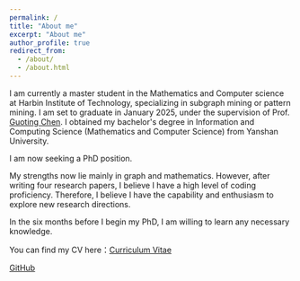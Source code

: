 ```yaml
---
permalink: /
title: "About me"
excerpt: "About me"
author_profile: true
redirect_from: 
  - /about/
  - /about.html
---
```


I am currently a master student in the Mathematics and Computer science at Harbin Institute of Technology, specializing in subgraph mining or pattern mining. I am set to graduate in January 2025, under the supervision of Prof. [Guoting Chen](https://www.gbu.edu.cn/detail/article/617?lang=en). I obtained my bachelor's degree in Information and Computing Science (Mathematics and Computer Science) from Yanshan University.


I am now seeking a PhD position. 

My strengths now lie mainly in graph and mathematics. However, after writing four research papers, I believe I have a high level of coding proficiency. Therefore, I believe I have the capability and enthusiasm to explore new research directions.

In the six months before I begin my PhD, I am willing to learn any necessary knowledge.

You can find my CV here：[Curriculum Vitae](https://github.com/Zhaoming686/ZhaomingCHEN.github.io/blob/master/files/ZhaomingChen_CV.pdf)

[GitHub](https://github.com/Zhaoming686)



